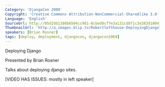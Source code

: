 ```yaml
---
Category: 'DjangoCon 2009'
Copyright: 'Creative Commons Attribution-NonCommercial-ShareAlike 3.0'
Language: 'English'
SourceUrl: http://05d2db1380b6504cc981-8cbed8cf7e3a131cd8f1c3e383d10041.r93.cf2.rackcdn.com/djangocon-2009/25_deploying-django.ogv
ThumbnailUrl: 'http://a.images.blip.tv/Robertlofthouse-DeployingDjango796.png'
speakers: [Brian Rosner]
tags: [deploy, deployment, djangocon, djangocon2009]
---
```

Deploying Django

  
Presented by Brian Rosner

  
Talks about deploying django sites.

  
[VIDEO HAS ISSUES: mostly in left speaker]

